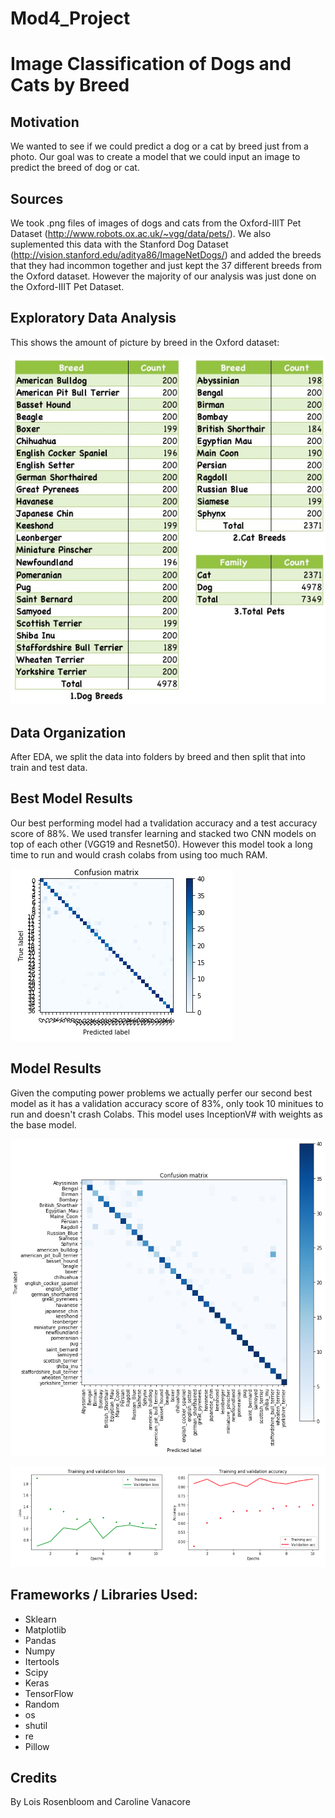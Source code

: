 # Mod4_Project

# Image Classification of Dogs and Cats by Breed

## Motivation
We wanted to see if we could predict a dog or a cat by breed just from a photo. Our goal was to create a model that we could input an image to predict the breed of dog or cat.  

## Sources
We took .png files of images of dogs and cats from the Oxford-IIIT Pet Dataset (http://www.robots.ox.ac.uk/~vgg/data/pets/). We also suplemented this data with the Stanford Dog Dataset (http://vision.stanford.edu/aditya86/ImageNetDogs/) and added the breeds that they had incommon together and just kept the 37 different breeds from the Oxford dataset.  However the majority of our analysis was just done on the Oxford-IIIT Pet Dataset.

## Exploratory Data Analysis 
This shows the amount of picture by breed in the Oxford dataset: 

![image of spreadsheet](/readme/OxfordPetData.png)

## Data Organization 
After EDA, we split the data into folders by breed and then split that into train and test data.

## Best Model Results
Our best performing model had a tvalidation accuracy and a test accuracy score of 88%. We used transfer learning and stacked two CNN models on top of each other (VGG19 and Resnet50). However this model took a long time to run and would crash colabs from using too much RAM.

![image of best model outcomes](/readme/BestModel.png)

## Model Results
Given the computing power problems we actually perfer our second best model as it has a validation accuracy score of 83%, only took 10 minitues to run and doesn't crash Colabs. This model uses InceptionV# with weights as the base model.

![image of next model outcomes](/readme/imagenet2_testcm.png)

![image of next model outcomes per epoch](/readme/validation.png)

## Frameworks / Libraries Used:
- Sklearn
- Matplotlib
- Pandas
- Numpy
- Itertools
- Scipy 
- Keras
- TensorFlow
- Random
- os
- shutil 
- re
- Pillow

## Credits
By Lois Rosenbloom and Caroline Vanacore
